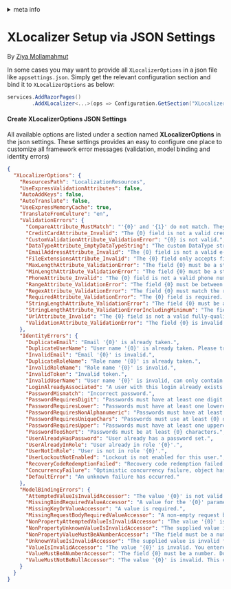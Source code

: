 <!-- meta tags details, will be assigned to meta tags inside header by js -->
<div id="meta-info">
<details><summary>meta info</summary>

> * Title: <i id="md-title">XLocalizer Setup via JSON Settings</i>
> * Keywords: <i id="md-keywords">localization, asp.net-core, setup, startup, json, appsettings, options</i>
> * Description: <i id="md-description">Learn how to setup XLocalizer via json settings.</i>
> * Author: <i id="md-author">Ziya Mollamahmut</i>
> * Date: <i id="md-date">31-Mar-2021</i>
> * Image: <i id="md-image">https://github.com/LazZiya/Docs/raw/master/XLocalizer/v1.0/images/xlocalizer-logo.png</i>
> * Image-alt: <i id="md-image-alt">XLocalizer Logo</i>
> * Version: <i id="md-version">v1.0</i>

</details>
</div>

# XLocalizer Setup via JSON Settings

By [Ziya Mollamahmut](https://github.com/LazZiya)

In some cases you may want to provide all `XLocalizerOptions` in a json file like `appsettings.json`. Simply get the relevant configuration section and bind it to `XLocalizerOptions` as below:

````csharp
services.AddRazorPages()
        .AddXLocalizer<...>(ops => Configuration.GetSection("XLocalizerOptions").Bind(ops));
````

#### Create XLocalizerOptions JSON Settings
All available options are listed under a section named **XLocalizerOptions** in the json settings. These settings provides an easy to configure one place to customize all framework error messages (validation, model binding and identity errors) 

````json
{
  "XLocalizerOptions": {
    "ResourcesPath": "LocalizationResources",
    "UseExpressValidationAttributes": false,
    "AutoAddKeys": false,
    "AutoTranslate": false,
    "UseExpressMemoryCache": true,
    "TranslateFromCulture": "en",
    "ValidationErrors": {
      "CompareAttribute_MustMatch": "'{0}' and '{1}' do not match. They should not be different!",
      "CreditCardAttribute_Invalid": "The {0} field is not a valid credit card number.",
      "CustomValidationAttribute_ValidationError": "{0} is not valid.",
      "DataTypeAttribute_EmptyDataTypeString": "The custom DataType string cannot be null or empty.",
      "EmailAddressAttribute_Invalid": "The {0} field is not a valid e-mail address.",
      "FileExtensionsAttribute_Invalid": "The {0} field only accepts files with the following extensions: {1}",
      "MaxLengthAttribute_ValidationError": "The field {0} must be a string or array type with a maximum length of '{1}'.",
      "MinLengthAttribute_ValidationError": "The field {0} must be a string or array type with a minimum length of '{1}'.",
      "PhoneAttribute_Invalid": "The {0} field is not a valid phone number.",
      "RangeAttribute_ValidationError": "The field {0} must be between {1} and {2}.",
      "RegexAttribute_ValidationError": "The field {0} must match the regular expression '{1}'.",
      "RequiredAttribute_ValidationError": "The {0} field is required. Don't bypass this field!",
      "StringLengthAttribute_ValidationError": "The field {0} must be a string with a maximum length of {1}.",
      "StringLengthAttribute_ValidationErrorIncludingMinimum": "The field {0} must be a string with a minimum length of {2} and a maximum length of {1}.",
      "UrlAttribute_Invalid": "The {0} field is not a valid fully-qualified http, https, or ftp URL.",
      "ValidationAttribute_ValidationError": "The field {0} is invalid."
    },
    "IdentityErrors": {
      "DuplicateEmail": "Email '{0}' is already taken.",
      "DuplicateUserName": "User name '{0}' is already taken. Please try another one.",
      "InvalidEmail": "Email '{0}' is invalid.",
      "DuplicateRoleName": "Role name '{0}' is already taken.",
      "InvalidRoleName": "Role name '{0}' is invalid.",
      "InvalidToken": "Invalid token.",
      "InvalidUserName": "User name '{0}' is invalid, can only contain letters or digits.",
      "LoginAlreadyAssociated": "A user with this login already exists.",
      "PasswordMismatch": "Incorrect password.",
      "PasswordRequiresDigit": "Passwords must have at least one digit ('0'-'9').",
      "PasswordRequiresLower": "Passwords must have at least one lowercase ('a'-'z').",
      "PasswordRequiresNonAlphanumeric": "Passwords must have at least one non alphanumeric character.",
      "PasswordRequiresUniqueChars": "Passwords must use at least {0} different characters.",
      "PasswordRequiresUpper": "Passwords must have at least one uppercase ('A'-'Z').",
      "PasswordTooShort": "Passwords must be at least {0} characters.",
      "UserAlreadyHasPassword": "User already has a password set.",
      "UserAlreadyInRole": "User already in role '{0}'.",
      "UserNotInRole": "User is not in role '{0}'.",
      "UserLockoutNotEnabled": "Lockout is not enabled for this user.",
      "RecoveryCodeRedemptionFailed": "Recovery code redemption failed.",
      "ConcurrencyFailure": "Optimistic concurrency failure, object has been modified.",
      "DefaultError": "An unknown failure has occurred."
    },
    "ModelBindingErrors": {
      "AttemptedValueIsInvalidAccessor": "The value '{0}' is not valid for {1}.",
      "MissingBindRequiredValueAccessor": "A value for the '{0}' parameter or property was not provided.",
      "MissingKeyOrValueAccessor": "A value is required.",
      "MissingRequestBodyRequiredValueAccessor": "A non-empty request body is required.",
      "NonPropertyAttemptedValueIsInvalidAccessor": "The value '{0}' is not valid.",
      "NonPropertyUnknownValueIsInvalidAccessor": "The supplied value is invalid.",
      "NonPropertyValueMustBeANumberAccessor": "The field must be a number.",
      "UnknownValueIsInvalidAccessor": "The supplied value is invalid for {0}.",
      "ValueIsInvalidAccessor": "The value '{0}' is invalid. You entered something weired!",
      "ValueMustBeANumberAccessor": "The field {0} must be a number. Don't use letters or special characters.",
      "ValueMustNotBeNullAccessor": "The value '{0}' is invalid. This can't be null."
    }
  }
}
````